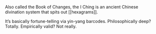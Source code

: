 Also called the Book of Changes, the I Ching is an ancient Chinese divination system that spits out [[hexagrams]].

It’s basically fortune-telling via yin-yang barcodes. Philosophically deep? Totally. Empirically valid? Not really.
